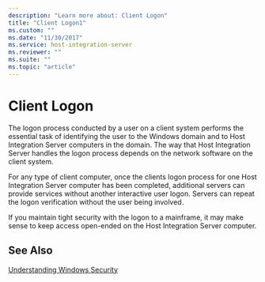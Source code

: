 ```yaml
---
description: "Learn more about: Client Logon"
title: "Client Logon1"
ms.custom: ""
ms.date: "11/30/2017"
ms.service: host-integration-server
ms.reviewer: ""
ms.suite: ""
ms.topic: "article"
---
```

# Client Logon
The logon process conducted by a user on a client system performs the essential task of identifying the user to the Windows domain and to Host Integration Server computers in the domain. The way that Host Integration Server handles the logon process depends on the network software on the client system.  
  
 For any type of client computer, once the clients logon process for one Host Integration Server computer has been completed, additional servers can provide services without another interactive user logon. Servers can repeat the logon verification without the user being involved.  
  
 If you maintain tight security with the logon to a mainframe, it may make sense to keep access open-ended on the Host Integration Server computer.  
  
## See Also  
 [Understanding Windows Security](../core/understanding-windows-security1.md)

